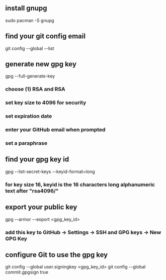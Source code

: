 ## install gnupg
sudo pacman -S gnupg

## find your git config email
git config --global --list

## generate new gpg key
gpg --full-generate-key
### choose (1) RSA and RSA
### set key size to 4096 for security
### set expiration date
### enter your GitHub email when prompted
### set a paraphrase

## find your gpg key id
gpg --list-secret-keys --keyid-format=long
### for key size 16, keyid is the 16 characters long alphanumeric text after "rsa4096/"

## export your public key
gpg --armor --export <gpg_key_id>
### add this key to GitHub -> Settings -> SSH and GPG keys -> New GPG Key

## configure Git to use the gpg key
git config --global user.signingkey <gpg_key_id>
git config --global commit.gpgsign true

